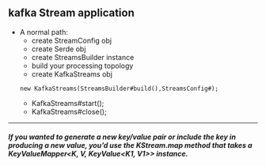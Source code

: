 ## kafka Stream application
- A normal path:
	- create StreamConfig obj
	- create Serde<T> obj
	- create StreamsBuilder instance
	- build your processing topology
	- create KafkaStreams obj
	```
	new KafkaStreams(StreamsBuilder#build(),StreamsConfig#);
	```
	- KafkaStreams#start();
	- KafkaStreams#close();
- - - 
##### If you wanted to generate a new key/value pair or include the key in producing a new value, you’d use the KStream.map method that takes a KeyValueMapper<K, V, KeyValue<K1, V1>> instance.
